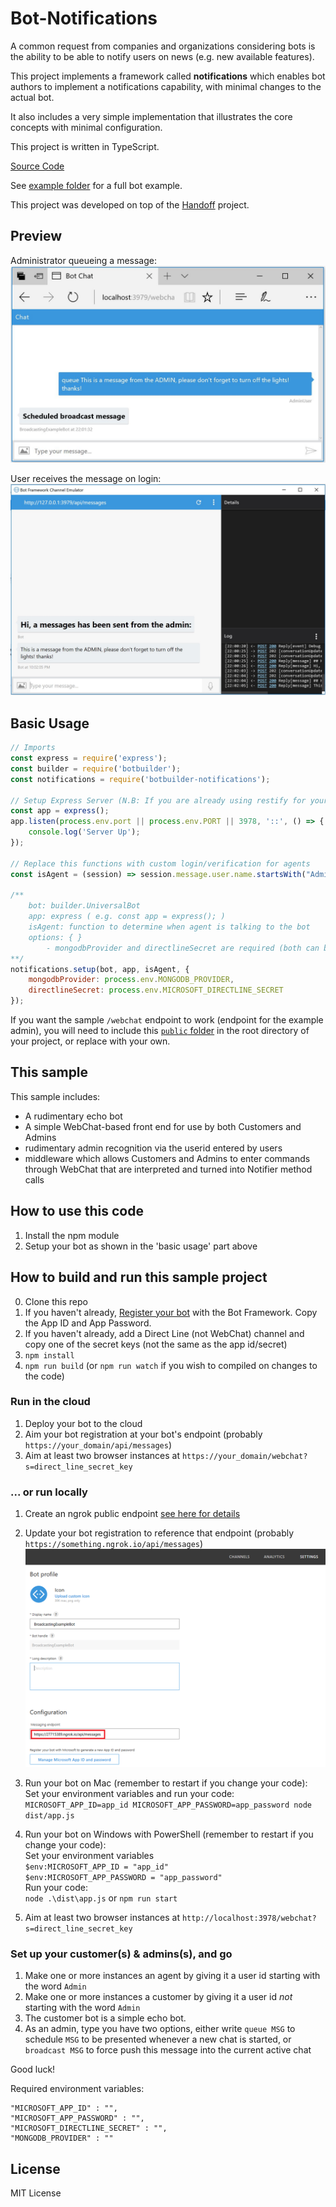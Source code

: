# Bot-Notifications

A common request from companies and organizations considering bots is the ability to be able to notify users on news (e.g. new available features).

This project implements a framework called **notifications** which enables bot authors to implement a notifications capability, with minimal changes to the actual bot.

It also includes a very simple implementation that illustrates the core concepts with minimal configuration.

This project is written in TypeScript.

[Source Code](https://github.com/CatalystCode/bot-notifications)

See [example folder](https://github.com/CatalystCode/bot-notifications/example) for a full bot example.

This project was developed on top of the [Handoff](https://github.com/CatalystCode/bot-handoff) project.

## Preview
Administrator queueing a message:
[![Preview](/docs/queue-admin.jpg)](/docs/queue-admin.jpg)

User receives the message on login:
[![Preview](/docs/queue-user.jpg)](/docs/queue-user.jpg)

## Basic Usage

```javascript
// Imports
const express = require('express');
const builder = require('botbuilder');
const notifications = require('botbuilder-notifications');

// Setup Express Server (N.B: If you are already using restify for your bot, you will need replace it with an express server)
const app = express();
app.listen(process.env.port || process.env.PORT || 3978, '::', () => {
    console.log('Server Up');
});

// Replace this functions with custom login/verification for agents
const isAgent = (session) => session.message.user.name.startsWith("Admin");

/**
    bot: builder.UniversalBot
    app: express ( e.g. const app = express(); )
    isAgent: function to determine when agent is talking to the bot
    options: { }
        - mongodbProvider and directlineSecret are required (both can be left out of setup options if provided in environment variables.)
**/
notifications.setup(bot, app, isAgent, {
    mongodbProvider: process.env.MONGODB_PROVIDER,
    directlineSecret: process.env.MICROSOFT_DIRECTLINE_SECRET
});

```

If you want the sample `/webchat` endpoint to work (endpoint for the example admin), you will need to include this [`public` folder](https://github.com/CatalystCode/bot-broadcasting/example/public) in the root directory of your project, or replace with your own.

## This sample

This sample includes:

* A rudimentary echo bot
* A simple WebChat-based front end for use by both Customers and Admins
* rudimentary admin recognition via the userid entered by users
* middleware which allows Customers and Admins to enter commands through WebChat that are interpreted and turned into Notifier method calls

## How to use this code
1) Install the npm module 
2) Setup your bot as shown in the 'basic usage' part above

## How to build and run this sample project

0. Clone this repo
1. If you haven't already, [Register your bot](https://dev.botframework.com/bots/new) with the Bot Framework. Copy the App ID and App Password.
2. If you haven't already, add a Direct Line (not WebChat) channel and copy one of the secret keys (not the same as the app id/secret)
3. `npm install`
4. `npm run build` (or `npm run watch` if you wish to compiled on changes to the code)

### Run in the cloud

1. Deploy your bot to the cloud
2. Aim your bot registration at your bot's endpoint (probably `https://your_domain/api/messages`)
3. Aim at least two browser instances at `https://your_domain/webchat?s=direct_line_secret_key`

### ... or run locally

1. Create an ngrok public endpoint [see here for details](https://github.com/Microsoft-DXEIP/Tokyo-Hack-Docs#1-with-your-app-still-running-on-localhost-bind-the-localhost-deployment-with-ngrok-we-will-need-this-url-for-registering-our-bot)
2. Update your bot registration to reference that endpoint (probably `https://something.ngrok.io/api/messages`)
![Reference bot to ngrok endpoint](/docs/referenceBotToNgrok.jpg)
3. Run your bot on Mac (remember to restart if you change your code):  
    Set your environment variables and run your code:  
    `MICROSOFT_APP_ID=app_id MICROSOFT_APP_PASSWORD=app_password node dist/app.js`   
4. Run your bot on Windows with PowerShell (remember to restart if you change your code):   
    Set your environment variables  
          `$env:MICROSOFT_APP_ID = "app_id"`  
          `$env:MICROSOFT_APP_PASSWORD = "app_password"`  
        Run your code:  
          `node .\dist\app.js` or `npm run start` 

5. Aim at least two browser instances at `http://localhost:3978/webchat?s=direct_line_secret_key`

### Set up your customer(s) & admins(s), and go

1. Make one or more instances an agent by giving it a user id starting with the word `Admin`
2. Make one or more instances a customer by giving it a user id *not* starting with the word `Admin`
3. The customer bot is a simple echo bot.
4. As an admin, type you have two options, either write `queue MSG` to schedule `MSG` to be presented whenever a new chat is started, or `broadcast MSG` to force push this message into the current active chat

Good luck!

Required environment variables:
```
"MICROSOFT_APP_ID" : "",
"MICROSOFT_APP_PASSWORD" : "",
"MICROSOFT_DIRECTLINE_SECRET" : "",
"MONGODB_PROVIDER" : ""      
```

## License

MIT License
